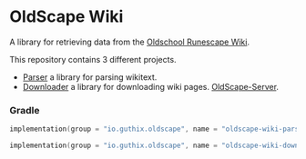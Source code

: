 # OldScape Wiki
A library for retrieving data from the [Oldschool Runescape Wiki](https://oldschool.runescape.wiki/).

This repository contains 3 different projects.
* [Parser](https://github.com/guthix/OldScape-Wiki/tree/master/parser) a library for parsing wikitext.
* [Downloader](https://github.com/guthix/OldScape-Wiki/tree/master/downloader) a library for downloading wiki pages.
[OldScape-Server](https://github.com/guthix/OldScape-Server).

### Gradle
```Kotlin
implementation(group = "io.guthix.oldscape", name = "oldscape-wiki-parser", version = "0.1.0")
```
```Kotlin
implementation(group = "io.guthix.oldscape", name = "oldscape-wiki-downloader", version = "0.1.0")
```